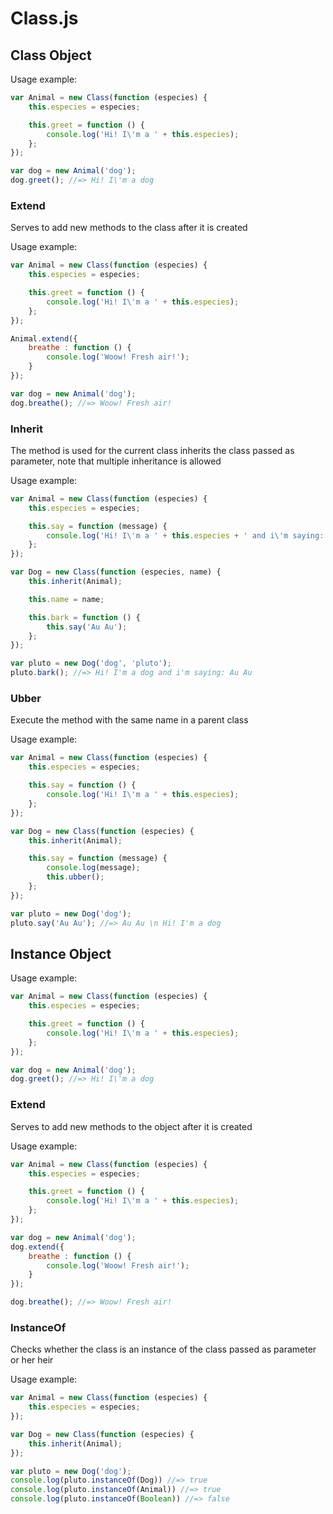 Class.js
===============================

## Class Object

Usage example:

```js
var Animal = new Class(function (especies) {
    this.especies = especies;

    this.greet = function () {
        console.log('Hi! I\'m a ' + this.especies);
    };
});

var dog = new Animal('dog');
dog.greet(); //=> Hi! I\'m a dog
```

### Extend

Serves to add new methods to the class after it is created

Usage example:

```js
var Animal = new Class(function (especies) {
    this.especies = especies;

    this.greet = function () {
        console.log('Hi! I\'m a ' + this.especies);
    };
});

Animal.extend({
    breathe : function () {
        console.log('Woow! Fresh air!');
    }
});

var dog = new Animal('dog');
dog.breathe(); //=> Woow! Fresh air!
```

### Inherit

The method is used for the current class inherits the class passed as parameter, note that multiple inheritance is allowed

Usage example:

```js
var Animal = new Class(function (especies) {
    this.especies = especies;

    this.say = function (message) {
        console.log('Hi! I\'m a ' + this.especies + ' and i\'m saying: ' + message);
    };
});

var Dog = new Class(function (especies, name) {
    this.inherit(Animal);

    this.name = name;

    this.bark = function () {
        this.say('Au Au');
    };
});

var pluto = new Dog('dog', 'pluto');
pluto.bark(); //=> Hi! I'm a dog and i'm saying: Au Au
```

### Ubber

Execute the method with the same name in a parent class

Usage example:

```js
var Animal = new Class(function (especies) {
    this.especies = especies;

    this.say = function () {
        console.log('Hi! I\'m a ' + this.especies);
    };
});

var Dog = new Class(function (especies) {
    this.inherit(Animal);

    this.say = function (message) {
        console.log(message);
        this.ubber();
    };
});

var pluto = new Dog('dog');
pluto.say('Au Au'); //=> Au Au \n Hi! I'm a dog
```

## Instance Object

Usage example:

```js
var Animal = new Class(function (especies) {
    this.especies = especies;

    this.greet = function () {
        console.log('Hi! I\'m a ' + this.especies);
    };
});

var dog = new Animal('dog');
dog.greet(); //=> Hi! I\'m a dog
```

### Extend

Serves to add new methods to the object after it is created

Usage example:

```js
var Animal = new Class(function (especies) {
    this.especies = especies;

    this.greet = function () {
        console.log('Hi! I\'m a ' + this.especies);
    };
});

var dog = new Animal('dog');
dog.extend({
    breathe : function () {
        console.log('Woow! Fresh air!');
    }
});

dog.breathe(); //=> Woow! Fresh air!
```

### InstanceOf

Checks whether the class is an instance of the class passed as parameter or her heir

Usage example:

```js
var Animal = new Class(function (especies) {
    this.especies = especies;
});

var Dog = new Class(function (especies) {
    this.inherit(Animal);
});

var pluto = new Dog('dog');
console.log(pluto.instanceOf(Dog)) //=> true
console.log(pluto.instanceOf(Animal)) //=> true
console.log(pluto.instanceOf(Boolean)) //=> false
```

